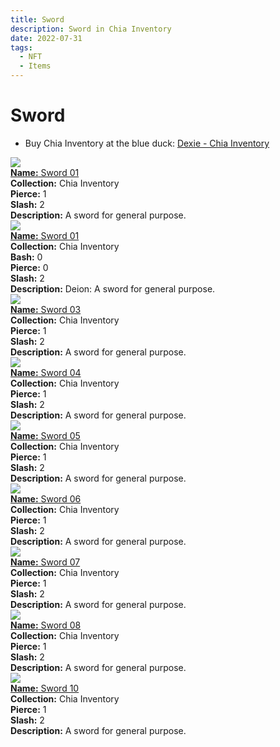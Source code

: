 ```yaml
---
title: Sword
description: Sword in Chia Inventory
date: 2022-07-31
tags:
  - NFT
  - Items
---
```


# Sword

- Buy Chia Inventory at the blue duck: [Dexie - Chia Inventory](https://dexie.space/offers/col16fpva26fhdjp2echs3cr7c30gzl7qe67hu9grtsjcqldz354asjsyzp6wx/xch)

<div class="item_thumbnail_detail">
<img src="https://4fhetw6fphgvhyudgki4qxshjdjkvgwdu2vcf3zqkjdvxhi.arweave.net/4U5J28V5zVPigzKRyF5HSNKqms-OmqiLvM_-FJ_HW50"><br/>
<div><a href="https://www.spacescan.io/xch/coin/0xf433a1d5871987ffcf4f4914cc8ab4c57a881e1851eedd0267486de31a93153c"><strong>Name:</strong> Sword 01</a></div>
<div><strong>Collection:</strong> Chia Inventory</div>
<div><strong>Pierce:</strong> 1</div>
<div><strong>Slash:</strong> 2</div>
<div><strong>Description:</strong> A sword for general purpose.</div>
</div>
<div class="item_thumbnail_detail">
<img src="https://os7rgef2gycobpm6kgl7hmq5qiwhdltlwq644ud55ooirmac5u.arweave.net/dL8TELo2BOC9nlGX87Idgixxrmu0Pc5QfeuciL_AC7Q"><br/>
<div><a href="https://www.spacescan.io/xch/coin/0x8504677c55f293203157bd55f9a42ac2c6dc421daeb0d65dbcadcbd13bf66f6e"><strong>Name:</strong> Sword 01</a></div>
<div><strong>Collection:</strong> Chia Inventory</div>
<div><strong>Bash:</strong> 0</div>
<div><strong>Pierce:</strong> 0</div>
<div><strong>Slash:</strong> 2</div>
<div><strong>Description:</strong> Deion: A sword for general purpose.</div>
</div>
<div class="item_thumbnail_detail">
<img src="https://c3gipvtflesrwhoyxhzzwjivmyb7ufewfafvxq3ylslycsvcne.arweave.net/FsyH1mVZJRsd2LnzmyUVZgP6FJYoC_1vDeFyXgUqiac"><br/>
<div><a href="https://www.spacescan.io/xch/coin/0x8bc691761306afdaac282c6a33700e0a63a6c3ad39adf7e0ff77b38c68700d8c"><strong>Name:</strong> Sword 03</a></div>
<div><strong>Collection:</strong> Chia Inventory</div>
<div><strong>Pierce:</strong> 1</div>
<div><strong>Slash:</strong> 2</div>
<div><strong>Description:</strong> A sword for general purpose.</div>
</div>
<div class="item_thumbnail_detail">
<img src="https://tfns6ihu7nice2iuaq2m423k6uliasag3ggpqumglpz3vl2jgi.arweave.net/mVsvIPT7UCJpFAQ0zmtq9RaASAbZjPhRhlvzuq9J-Ms"><br/>
<div><a href="https://www.spacescan.io/xch/coin/0xcfe0a0256aadf50c3e95c934f9fe62b952aead52a1bc5fa74c476d3793705b2a"><strong>Name:</strong> Sword 04</a></div>
<div><strong>Collection:</strong> Chia Inventory</div>
<div><strong>Pierce:</strong> 1</div>
<div><strong>Slash:</strong> 2</div>
<div><strong>Description:</strong> A sword for general purpose.</div>
</div>
<div class="item_thumbnail_detail">
<img src="https://rldrc6zqrkutjcc6fpa5vpmzqrsaifhw44g6tmiygu3kekjq.arweave.net/iscRezCKqTSIXiv_B2r2ZhGQEFPbnD-emx-GDU2oikw"><br/>
<div><a href="https://www.spacescan.io/xch/coin/0x4aa553810be33eda9e4ba358fe06301bff47fe74809e0c6c43228226ae096bd2"><strong>Name:</strong> Sword 05</a></div>
<div><strong>Collection:</strong> Chia Inventory</div>
<div><strong>Pierce:</strong> 1</div>
<div><strong>Slash:</strong> 2</div>
<div><strong>Description:</strong> A sword for general purpose.</div>
</div>
<div class="item_thumbnail_detail">
<img src="https://3u2mjzvolk7ex4tkqqaod6urd6djzb2pez2ce6greysqnf3ngslq.arweave.net/3TTE5q5avkvyaoQA4fqRH4ach08mdCJ40SYlBpdtNJc"><br/>
<div><a href="https://www.spacescan.io/xch/coin/0x0d240de4a85c0e2b5a67b8f6d2eb3967d686a350f7cc316f4815c8f950276608"><strong>Name:</strong> Sword 06</a></div>
<div><strong>Collection:</strong> Chia Inventory</div>
<div><strong>Pierce:</strong> 1</div>
<div><strong>Slash:</strong> 2</div>
<div><strong>Description:</strong> A sword for general purpose.</div>
</div>
<div class="item_thumbnail_detail">
<img src="https://pwsn4kgehxnsiewjthl4pwalxxuqelcvcvf2mfczmurtdiv2ba.arweave.net/faTeKMQ92yQSyZnXx9gLvekCLFUVS_6YUWWUjMaK6CE"><br/>
<div><a href="https://www.spacescan.io/xch/coin/0xa07ef89ccf4d38eb23448d02efbbe78731d5673b7491c7677ab4bfaef14a924b"><strong>Name:</strong> Sword 07</a></div>
<div><strong>Collection:</strong> Chia Inventory</div>
<div><strong>Pierce:</strong> 1</div>
<div><strong>Slash:</strong> 2</div>
<div><strong>Description:</strong> A sword for general purpose.</div>
</div>
<div class="item_thumbnail_detail">
<img src="https://vs6ddasvfucq6hwnby2ovfial43uylz4stxc6vkkhzqbmfbvha.arweave.net/rLwxglUtBQ8e-zQ406pUAXzdMLzyU7i9VSj5gFhQ1OI"><br/>
<div><a href="https://www.spacescan.io/xch/coin/0x258c1b5581d787fd1dd9d5f74e841dd2ee74f6ba374463cc1635cf4469c51b29"><strong>Name:</strong> Sword 08</a></div>
<div><strong>Collection:</strong> Chia Inventory</div>
<div><strong>Pierce:</strong> 1</div>
<div><strong>Slash:</strong> 2</div>
<div><strong>Description:</strong> A sword for general purpose.</div>
</div>
<div class="item_thumbnail_detail">
<img src="https://55ttc4wa5dqpqjgbmouww5xoymvg2ibhis3adwwvjjrntcirclcq.arweave.net/72cxcsDo4PgkwWOpa3buwyptICdEtgHa1Upi2YkREsU"><br/>
<div><a href="https://www.spacescan.io/xch/coin/0xd82a9c2640552776488217590fb484ef482dfdd5bd5dfe6175af9d59861d2f12"><strong>Name:</strong> Sword 10</a></div>
<div><strong>Collection:</strong> Chia Inventory</div>
<div><strong>Pierce:</strong> 1</div>
<div><strong>Slash:</strong> 2</div>
<div><strong>Description:</strong> A sword for general purpose.</div>
</div>

